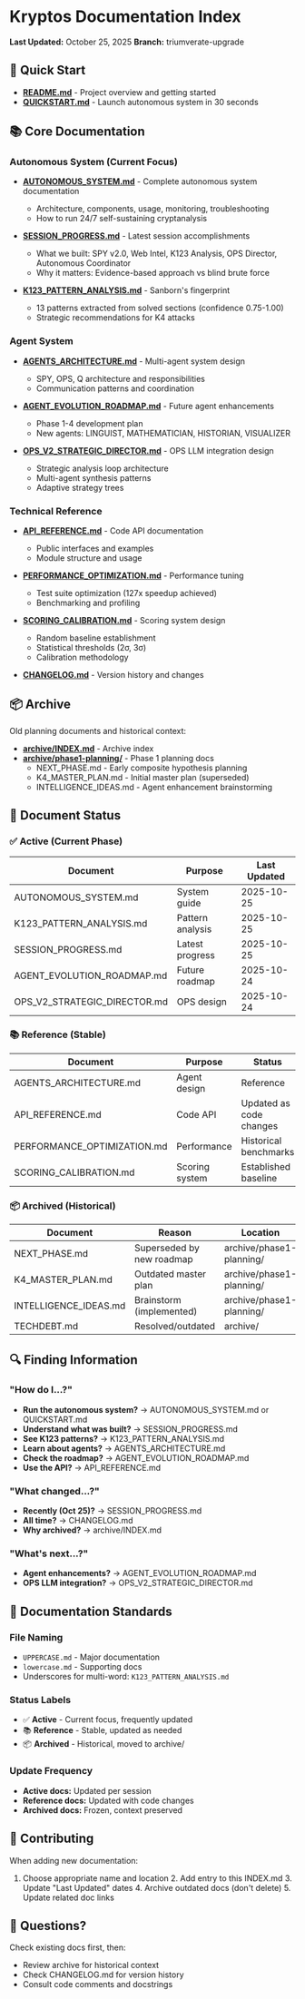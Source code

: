 # Kryptos Documentation Index

**Last Updated:** October 25, 2025 **Branch:** triumverate-upgrade

## 🚀 Quick Start

- **[README.md](README.md)** - Project overview and getting started
- **[QUICKSTART.md](../QUICKSTART.md)** - Launch autonomous system in 30 seconds

## 📚 Core Documentation

### Autonomous System (Current Focus)

- **[AUTONOMOUS_SYSTEM.md](AUTONOMOUS_SYSTEM.md)** - Complete autonomous system documentation
  - Architecture, components, usage, monitoring, troubleshooting
  - How to run 24/7 self-sustaining cryptanalysis

- **[SESSION_PROGRESS.md](SESSION_PROGRESS.md)** - Latest session accomplishments
  - What we built: SPY v2.0, Web Intel, K123 Analysis, OPS Director, Autonomous Coordinator
  - Why it matters: Evidence-based approach vs blind brute force

- **[K123_PATTERN_ANALYSIS.md](K123_PATTERN_ANALYSIS.md)** - Sanborn's fingerprint
  - 13 patterns extracted from solved sections (confidence 0.75-1.00)
  - Strategic recommendations for K4 attacks

### Agent System

- **[AGENTS_ARCHITECTURE.md](AGENTS_ARCHITECTURE.md)** - Multi-agent system design
  - SPY, OPS, Q architecture and responsibilities
  - Communication patterns and coordination

- **[AGENT_EVOLUTION_ROADMAP.md](AGENT_EVOLUTION_ROADMAP.md)** - Future agent enhancements
  - Phase 1-4 development plan
  - New agents: LINGUIST, MATHEMATICIAN, HISTORIAN, VISUALIZER

- **[OPS_V2_STRATEGIC_DIRECTOR.md](OPS_V2_STRATEGIC_DIRECTOR.md)** - OPS LLM integration design
  - Strategic analysis loop architecture
  - Multi-agent synthesis patterns
  - Adaptive strategy trees

### Technical Reference

- **[API_REFERENCE.md](API_REFERENCE.md)** - Code API documentation
  - Public interfaces and examples
  - Module structure and usage

- **[PERFORMANCE_OPTIMIZATION.md](PERFORMANCE_OPTIMIZATION.md)** - Performance tuning
  - Test suite optimization (127x speedup achieved)
  - Benchmarking and profiling

- **[SCORING_CALIBRATION.md](SCORING_CALIBRATION.md)** - Scoring system design
  - Random baseline establishment
  - Statistical thresholds (2σ, 3σ)
  - Calibration methodology

- **[CHANGELOG.md](CHANGELOG.md)** - Version history and changes

## 📦 Archive

Old planning documents and historical context:

- **[archive/INDEX.md](archive/INDEX.md)** - Archive index
- **[archive/phase1-planning/](archive/phase1-planning/)** - Phase 1 planning docs
  - NEXT_PHASE.md - Early composite hypothesis planning
  - K4_MASTER_PLAN.md - Initial master plan (superseded)
  - INTELLIGENCE_IDEAS.md - Agent enhancement brainstorming

## 🎯 Document Status

### ✅ Active (Current Phase)

| Document | Purpose | Last Updated |
|----------|---------|--------------|
| AUTONOMOUS_SYSTEM.md | System guide | 2025-10-25 |
| K123_PATTERN_ANALYSIS.md | Pattern analysis | 2025-10-25 |
| SESSION_PROGRESS.md | Latest progress | 2025-10-25 |
| AGENT_EVOLUTION_ROADMAP.md | Future roadmap | 2025-10-24 |
| OPS_V2_STRATEGIC_DIRECTOR.md | OPS design | 2025-10-24 |

### 📚 Reference (Stable)

| Document | Purpose | Status |
|----------|---------|--------|
| AGENTS_ARCHITECTURE.md | Agent design | Reference |
| API_REFERENCE.md | Code API | Updated as code changes |
| PERFORMANCE_OPTIMIZATION.md | Performance | Historical benchmarks |
| SCORING_CALIBRATION.md | Scoring system | Established baseline |

### 📦 Archived (Historical)

| Document | Reason | Location |
|----------|--------|----------|
| NEXT_PHASE.md | Superseded by new roadmap | archive/phase1-planning/ |
| K4_MASTER_PLAN.md | Outdated master plan | archive/phase1-planning/ |
| INTELLIGENCE_IDEAS.md | Brainstorm (implemented) | archive/phase1-planning/ |
| TECHDEBT.md | Resolved/outdated | archive/ |

## 🔍 Finding Information

### "How do I...?"

- **Run the autonomous system?** → AUTONOMOUS_SYSTEM.md or QUICKSTART.md
- **Understand what was built?** → SESSION_PROGRESS.md
- **See K123 patterns?** → K123_PATTERN_ANALYSIS.md
- **Learn about agents?** → AGENTS_ARCHITECTURE.md
- **Check the roadmap?** → AGENT_EVOLUTION_ROADMAP.md
- **Use the API?** → API_REFERENCE.md

### "What changed...?"

- **Recently (Oct 25)?** → SESSION_PROGRESS.md
- **All time?** → CHANGELOG.md
- **Why archived?** → archive/INDEX.md

### "What's next...?"

- **Agent enhancements?** → AGENT_EVOLUTION_ROADMAP.md
- **OPS LLM integration?** → OPS_V2_STRATEGIC_DIRECTOR.md

## 📝 Documentation Standards

### File Naming

- `UPPERCASE.md` - Major documentation
- `lowercase.md` - Supporting docs
- Underscores for multi-word: `K123_PATTERN_ANALYSIS.md`

### Status Labels

- ✅ **Active** - Current focus, frequently updated
- 📚 **Reference** - Stable, updated as needed
- 📦 **Archived** - Historical, moved to archive/

### Update Frequency

- **Active docs:** Updated per session
- **Reference docs:** Updated with code changes
- **Archived docs:** Frozen, context preserved

## 🤝 Contributing

When adding new documentation:

1. Choose appropriate name and location 2. Add entry to this INDEX.md 3. Update "Last Updated" dates 4. Archive outdated
docs (don't delete) 5. Update related doc links

## 📧 Questions?

Check existing docs first, then:
- Review archive for historical context
- Check CHANGELOG.md for version history
- Consult code comments and docstrings

